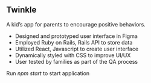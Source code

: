 __Twinkle__
-------------------------------------------------------

A kid’s app for parents to encourage positive behaviors.
* Designed and prototyped user interface in Figma
* Employed Ruby on Rails, Rails API to store data
* Utilized React, Javascript to create user interface
* Dynamically styled with CSS to improve UI/UX
* User tested by families as part of the QA process

Run *npm start* to start application 
